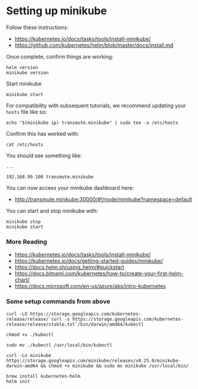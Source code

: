 # Setting up minikube

Follow these instructions:

* https://kubernetes.io/docs/tasks/tools/install-minikube/
* https://github.com/kubernetes/helm/blob/master/docs/install.md

Once complete, confirm things are working:

```
helm version
minikube version
```

Start minikube
```
minikube start
```

For compatibility with subsequent tutorials, we recommend updating your `hosts` file like so:

```
echo "$(minikube ip) transmute.minikube" | sudo tee -a /etc/hosts
```

Confirm this has worked with:

```
cat /etc/hosts
```

You should see something like:

```
...

192.168.99.100 transmute.minikube
```

You can now access your minikube dashboard here:

* http://transmute.minikube:30000/#!/node/minikube?namespace=default

You can start and stop minikube with:

```
minikube stop
minikube start
```

### More Reading

* https://kubernetes.io/docs/tasks/tools/install-minikube/
* https://kubernetes.io/docs/getting-started-guides/minikube/
* https://docs.helm.sh/using_helm/#quickstart
* https://docs.bitnami.com/kubernetes/how-to/create-your-first-helm-chart/
* https://docs.microsoft.com/en-us/azure/aks/intro-kubernetes

### Some setup commands from above

```
curl -LO https://storage.googleapis.com/kubernetes-release/release/`curl -s https://storage.googleapis.com/kubernetes-release/release/stable.txt`/bin/darwin/amd64/kubectl

chmod +x ./kubectl

sudo mv ./kubectl /usr/local/bin/kubectl

curl -Lo minikube https://storage.googleapis.com/minikube/releases/v0.25.0/minikube-darwin-amd64 && chmod +x minikube && sudo mv minikube /usr/local/bin/

brew install kubernetes-helm
helm init
```
